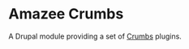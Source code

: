 # Amazee Crumbs

A Drupal module providing a set of [Crumbs](https://www.drupal.org/project/crumbs) plugins.
